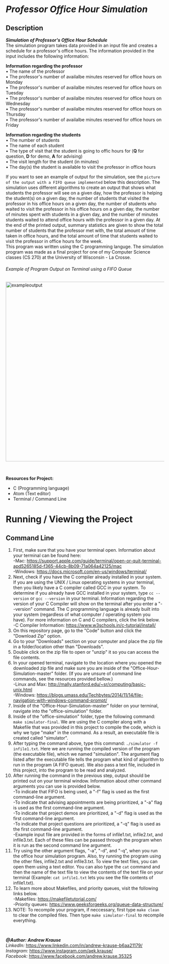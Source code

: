 # *Professor Office Hour Simulation*

## Description
**_Simulation of Professor's Office Hour Schedule_** <br/>
The simulation program takes data provided in an input file and creates a schedule for a professor's office hours. The information provided in the input includes the following information: </br>

**Information regarding the professor** </br>
• The name of the professor </br>
• The professor's number of availalbe minutes reserved for office hours on Monday </br>
• The professor's number of availalbe minutes reserved for office hours on Tuesday </br>
• The professor's number of availalbe minutes reserved for office hours on Wednesday </br>
• The professor's number of availalbe minutes reserved for office hours on Thursday </br>
• The professor's number of availalbe minutes reserved for office hours on Friday

**Information regarding the students** </br>
• The number of students </br>
• The name of each student </br>
• The type of visit that the student is going to offic hours for (**Q** for question, **D** for demo, **A** for advising) </br>
• The visit length for the student (in minutes) </br>
• The day(s) the student is available to visit the professor in office hours

If you want to see an example of output for the simulation, see the `picture of the output with a FIFO queue implemented` below this description. The simulation uses different algorithms to create an output that shows what students the professor will see on a given day, how the professor is helping the student(s) on a given day, the number of students that visited the professor in his office hours on a given day, the number of students who waited to visit the professor in his office hours on a given day, the number of minutes spent with students in a given day, and the number of minutes students waited to attend office hours with the professor in a given day. At the end of the printed output, summary statistics are given to show the total number of students that the professor met with, the total amount of time taken in office hours, and the total amount of time that students waited to visit the professor in office hours for the week. </br>
This program was written using the C programming languge. The simulation program was made as a final project for one of my Computer Science classes (CS 270) at the University of Wisconsin - La Crosse.

###### Example of Program Output on Terminal using a FIFO Queue
<img width="569" alt="exampleoutput" src="https://user-images.githubusercontent.com/57727121/132105157-df2e45a4-fd5b-48c5-b379-4426da2b3737.png">
<p>&nbsp;</p>

**Resources for Project:**
- C (Programming language)
- Atom (Text editor)
- Terminal / Command Line

# Running / Viewing the Project
## Command Line
1. First, make sure that you have your terminal open. Information about your terminal can be found here: <br/>
   -Mac: https://support.apple.com/guide/terminal/open-or-quit-terminal-apd5265185d-f365-44cb-8b09-71a064a42125/mac <br/>
   -Windows: https://docs.microsoft.com/en-us/windows/terminal/
2. Next, check if you have the C compiler already installed in your system. If you are using the UNIX / Linux operating systems in your terminal, then you likely have a C compiler called GCC in your system. To determine if you already have GCC installed in your system, type `cc --version` or `gcc --version` in your terminal. Information regarding the version of your C Compiler will show on the terminal after you enter a "--version" command. The C programming language is already built into your system (regardless of what computer / operating system you have). For more information on C and C compilers, click the link below. <br/>
   -C Compiler Information: https://www.w3schools.in/c-tutorial/install/
3. On this repository page, go to the "Code" button and click the "Download Zip" option.
4. Go to your "Downloads" section on your computer and place the zip file in a folder/location other than "Downloads".
5. Double click on the zip file to open or "unzip" it so you can access the file contents.
6. In your opened terminal, navigate to the location where you opened the downloaded zip file and make sure you are inside of the "Office-Hour-Simulation-master" folder. (If you are unsure of command line commands, see the resources provided bellow.) <br/>
   -Linux and Max: http://mally.stanford.edu/~sr/computing/basic-unix.html <br/>
   -Windows: https://blogs.umass.edu/Techbytes/2014/11/14/file-navigation-with-windows-command-prompt/
7. Inside of the "Office-Hour-Simulation-master" folder on your terminal, navigate into the "office-simulation" folder.
8. Inside of the "office-simulation" folder, type the following command: `make simulator-final`. We are using the C compiler along with a Makefile that was provided in this project to compile the code, which is why we type "make" in the command. As a result, an executable file is created called "simulator".
9. After typing the command above, type this command: `./simulator -f infile1.txt`. Here we are running the compiled version of the program (the executable file), which we named "simulation". The argument flag listed after the executable file tells the program what kind of algorithm to run in the program (A FIFO queue). We also pass a text file, included in this project, into the program to be read and analyzed.
10. After running the command in the previous step, output should be printed out on your terminal window. Information about other command arguments you can use is provided below. </br>
    -To indicate that FIFO is being used, a "-f" flag is used as the first command-line argument. <br/>
    -To indicate that advising appointments are being prioritized, a "-a" flag is used as the first command-line argument. <br/>
    -To indicate that project demos are prioritized, a "-d" flag is used as the first command-line argument. <br/>
    -To indicate that project questions are prioritized, a "-q" flag is used as the first command-line argument. <br/>
    -Example input file are provided in the forms of infile1.txt, infile2.txt, and infile3.txt. Each of these files can be passed through the program when it is run as the second command line argument.
11. Try using the other argument flags, "-a", "-d", and "-q", when you run the office hour simulation program. Also, try running the program using the other files, infile2.txt and infile3.txt. To view the text files, you can open them using a text editor. You can also type the `cat` command and then the name of the text file to view the contents of the text file on your terminal (Example: `cat infile1.txt` lets you see the file contents of infile1.txt).
12. To learn more about Makefiles, and priority queues, visit the following links below. </br>
      -Makefiles: https://makefiletutorial.com/ </br>
      -Priority queues: https://www.geeksforgeeks.org/queue-data-structure/
13. NOTE: To recompile your program, if neccessary, first type `make clean` to clear the compiled files. Then type `make simulator-final` to recompile everything.

<p>&nbsp;</p>

**_@Author: Andrew Krause_** <br/>
*LinkedIn:* https://www.linkedin.com/in/andrew-krause-b6aa21179/ <br/>
*Instagram:* https://www.instagram.com/aek.krause/ <br/>
*Facebook:* https://www.facebook.com/andrew.krause.35325


